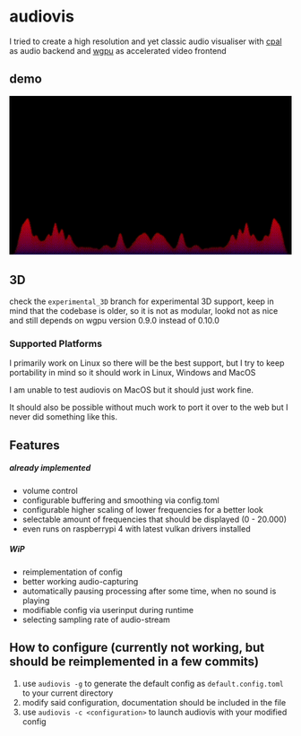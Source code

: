 # audiovis
I tried to create a high resolution and yet classic audio visualiser with [cpal](https://github.com/RustAudio/cpal) as audio backend and [wgpu](https://github.com/gfx-rs/wgpu) as accelerated video frontend

## demo
![](/media/demo.gif)

## 3D
check the `experimental_3D` branch for experimental 3D support, keep in mind that the codebase is older, so it is not as modular, lookd not as nice and still depends on wgpu version 0.9.0 instead of 0.10.0

### Supported Platforms
I primarily work on Linux so there will be the best support, but I try to keep portability in mind so it should work in Linux, Windows and MacOS

I am unable to test audiovis on MacOS but it should just work fine.

It should also be possible without much work to port it over to the web but I never did something like this.

## Features
##### already implemented
* volume control
* configurable buffering and smoothing via config.toml
* configurable higher scaling of lower frequencies for a better look
* selectable amount of frequencies that should be displayed (0 - 20.000)
* even runs on raspberrypi 4 with latest vulkan drivers installed

##### WiP
* reimplementation of config
* better working audio-capturing
* automatically pausing processing after some time, when no sound is playing
* modifiable config via userinput during runtime
* selecting sampling rate of audio-stream

## How to configure (currently not working, but should be reimplemented in a few commits)
1. use `audiovis -g` to generate the default config as `default.config.toml` to your current directory
2. modify said configuration, documentation should be included in the file
3. use `audiovis -c <configuration>` to launch audiovis with your modified config
